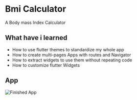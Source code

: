 # Bmi Calculator 
A Body mass Index Calculator

## What have i learned
- How to use flutter themes to standardize my whole app
- How to create multi-pages Apps with routes and Navigator
- How to extract widgets to use them without repeating code
- How to customize flutter Widgets

## App
![Finished App](https://github.com/londonappbrewery/Images/blob/master/bmi-calc-demo.gif)
